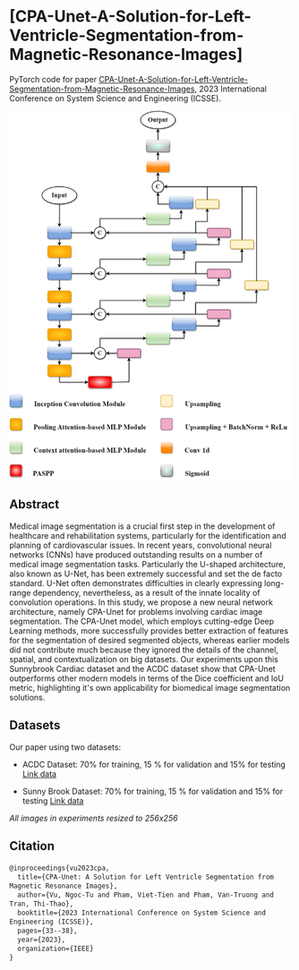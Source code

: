 # [**CPA-Unet-A-Solution-for-Left-Ventricle-Segmentation-from-Magnetic-Resonance-Images**]
PyTorch code for paper [CPA-Unet-A-Solution-for-Left-Ventricle-Segmentation-from-Magnetic-Resonance-Images](https://ieeexplore.ieee.org/abstract/document/10227237), 2023 International Conference on System Science and Engineering (ICSSE). 

![](./cpa_unet_oveview.png)
## Abstract
Medical image segmentation is a crucial first step in the development of healthcare and rehabilitation systems, particularly for the identification and planning of cardiovascular issues. In recent years, convolutional neural networks (CNNs) have produced outstanding results on a number of medical image segmentation tasks. Particularly the U-shaped architecture, also known as U-Net, has been extremely successful and set the de facto standard. U-Net often demonstrates difficulties in clearly expressing long-range dependency, nevertheless, as a result of the innate locality of convolution operations. In this study, we propose a new neural network architecture, namely CPA-Unet  for problems involving cardiac image segmentation. The CPA-Unet model, which employs cutting-edge Deep Learning methods, more successfully provides better extraction of features for the segmentation of desired segmented objects, whereas earlier models did not contribute much because they ignored the details of the channel, spatial, and contextualization on big datasets. Our experiments upon this Sunnybrook Cardiac dataset and the ACDC dataset show that CPA-Unet outperforms other modern models in terms of the Dice coefficient and IoU metric, highlighting it's own applicability for biomedical image segmentation solutions.
## Datasets
Our paper using two datasets:
- ACDC Dataset: 70% for training, 15 % for validation and 15% for testing [Link data](https://drive.google.com/drive/folders/1HTMWQUXvGAOSShZx4m9zVvLsL394XHr3?usp=sharing)

- Sunny Brook Dataset: 70% for training, 15 % for validation and 15% for testing [Link data](https://drive.google.com/drive/folders/19xB8LmzUMkLH3dfPtgedafNxVSEFI44w?usp=sharing)

_All images in experiments resized to 256x256_
## Citation
```
@inproceedings{vu2023cpa,
  title={CPA-Unet: A Solution for Left Ventricle Segmentation from Magnetic Resonance Images},
  author={Vu, Ngoc-Tu and Pham, Viet-Tien and Pham, Van-Truong and Tran, Thi-Thao},
  booktitle={2023 International Conference on System Science and Engineering (ICSSE)},
  pages={33--38},
  year={2023},
  organization={IEEE}
}
```


